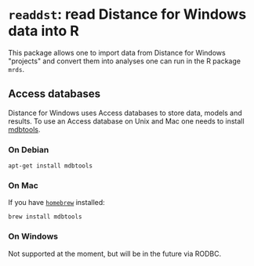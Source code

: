 # `readdst`: read Distance for Windows data into R

This package allows one to import data from Distance for Windows "projects" and convert them into analyses one can run in the R package `mrds`.

## Access databases

Distance for Windows uses Access databases to store data, models and results. To use an Access database on Unix and Mac one needs to install [mdbtools](https://github.com/brianb/mdbtools).

### On Debian

```
apt-get install mdbtools
```

### On Mac

If you have [`homebrew`](http://brew.sh/) installed:

```
brew install mdbtools
```

### On Windows

Not supported at the moment, but will be in the future via RODBC.
